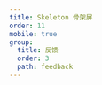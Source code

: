 ```yaml
---
title: Skeleton 骨架屏
order: 11
mobile: true
group:
  title: 反馈
  order: 3
  path: feedback
---
```


<code src="../demo/Skeleton.tsx"></code>
<API src="../src/Skeleton.tsx"></API>
